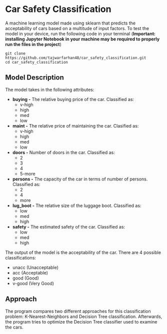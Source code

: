 # Car Safety Classification

A machine learning model made using sklearn that predicts the acceptability of cars based on a multitude of input factors. To test the model in your device, run the following code in your terminal (**Important: installing Jupyter Notebook in your machine may be required to properly run the files in the project**)

```
git clone https://github.com/tajwarfarhan48/car_safety_classification.git
cd car_safety_classification
```

## Model Description

The model takes in the following attributes:
- **buying -** The relative buying price of the car. Classified as:
  - v-high 
  - high 
  - med
  - low
- **maint -** The relative price of maintaining the car. Clasified as:
    - v-high 
    - high
    - med
    - low
- **doors -** Number of doors in the car. Classified as: 
  - 2
  - 3
  - 4
  - 5-more
- **persons -** The capacity of the car in terms of number of persons. Classified as:
  - 2
  - 4
  - more
- **lug_boot -** The relative size of the luggage boot. Classified as:
  - low
  - med
  - high
- **safety -** The estimated safety of the car. Classified as:
  - low
  - med
  - high

The output of the model is the acceptability of the car. There are 4 possible classifications:
- unacc (Unacceptable)
- acc (Acceptable)
- good (Good)
- v-good (Very Good)

## Approach

The program compares two different approaches for this classification problem: K-Nearest-Neighbors and Decision Tree classification. Afterwards, the program tries to optimize the Decision Tree classifier used to examine the cars.
